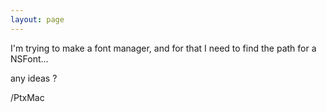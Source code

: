 ```yaml
---
layout: page
---
```


I'm trying to make a font manager, and for that I need to find the path for a NSFont...

any ideas ?

/PtxMac
